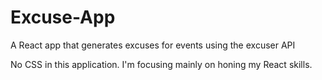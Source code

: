 # Excuse-App
A React app that generates excuses for events using the excuser API

No CSS in this application. I'm focusing mainly on honing my React skills.
